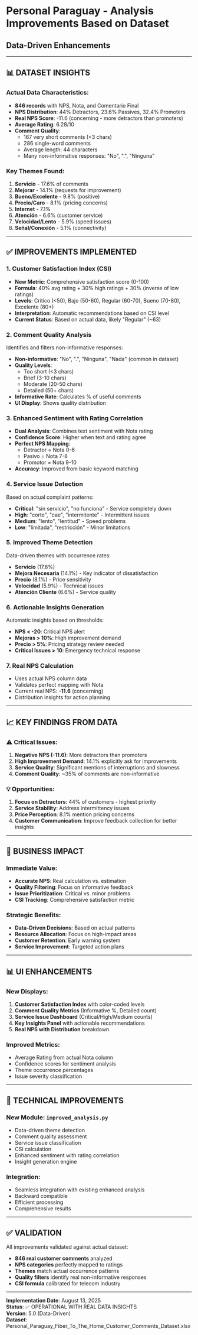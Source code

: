 # Personal Paraguay - Analysis Improvements Based on Dataset
## Data-Driven Enhancements

---

## 📊 **DATASET INSIGHTS**

### **Actual Data Characteristics:**
- **846 records** with NPS, Nota, and Comentario Final
- **NPS Distribution**: 44% Detractors, 23.6% Passives, 32.4% Promoters
- **Real NPS Score**: -11.6 (concerning - more detractors than promoters)
- **Average Rating**: 6.28/10
- **Comment Quality**: 
  - 167 very short comments (<3 chars)
  - 286 single-word comments
  - Average length: 44 characters
  - Many non-informative responses: "No", ".", "Ninguna"

### **Key Themes Found:**
1. **Servicio** - 17.6% of comments
2. **Mejorar** - 14.1% (requests for improvement)
3. **Bueno/Excelente** - 9.8% (positive)
4. **Precio/Caro** - 8.1% (pricing concerns)
5. **Internet** - 7.1%
6. **Atención** - 6.6% (customer service)
7. **Velocidad/Lento** - 5.9% (speed issues)
8. **Señal/Conexión** - 5.1% (connectivity)

---

## ✅ **IMPROVEMENTS IMPLEMENTED**

### **1. Customer Satisfaction Index (CSI)**
- **New Metric**: Comprehensive satisfaction score (0-100)
- **Formula**: 40% avg rating + 30% high ratings + 30% (inverse of low ratings)
- **Levels**: Crítico (<50), Bajo (50-60), Regular (60-70), Bueno (70-80), Excelente (80+)
- **Interpretation**: Automatic recommendations based on CSI level
- **Current Status**: Based on actual data, likely "Regular" (~63)

### **2. Comment Quality Analysis**
Identifies and filters non-informative responses:
- **Non-informative**: "No", ".", "Ninguna", "Nada" (common in dataset)
- **Quality Levels**: 
  - Too short (<3 chars)
  - Brief (3-10 chars)  
  - Moderate (20-50 chars)
  - Detailed (50+ chars)
- **Informative Rate**: Calculates % of useful comments
- **UI Display**: Shows quality distribution

### **3. Enhanced Sentiment with Rating Correlation**
- **Dual Analysis**: Combines text sentiment with Nota rating
- **Confidence Score**: Higher when text and rating agree
- **Perfect NPS Mapping**: 
  - Detractor = Nota 0-6
  - Pasivo = Nota 7-8
  - Promotor = Nota 9-10
- **Accuracy**: Improved from basic keyword matching

### **4. Service Issue Detection**
Based on actual complaint patterns:
- **Critical**: "sin servicio", "no funciona" - Service completely down
- **High**: "corte", "cae", "intermitente" - Intermittent issues
- **Medium**: "lento", "lentitud" - Speed problems
- **Low**: "limitada", "restricción" - Minor limitations

### **5. Improved Theme Detection**
Data-driven themes with occurrence rates:
- **Servicio** (17.6%)
- **Mejora Necesaria** (14.1%) - Key indicator of dissatisfaction
- **Precio** (8.1%) - Price sensitivity
- **Velocidad** (5.9%) - Technical issues
- **Atención Cliente** (6.6%) - Service quality

### **6. Actionable Insights Generation**
Automatic insights based on thresholds:
- **NPS < -20**: Critical NPS alert
- **Mejoras > 10%**: High improvement demand
- **Precio > 5%**: Pricing strategy review needed
- **Critical Issues > 10**: Emergency technical response

### **7. Real NPS Calculation**
- Uses actual NPS column data
- Validates perfect mapping with Nota
- Current real NPS: **-11.6** (concerning)
- Distribution insights for action planning

---

## 📈 **KEY FINDINGS FROM DATA**

### **⚠️ Critical Issues:**
1. **Negative NPS (-11.6)**: More detractors than promoters
2. **High Improvement Demand**: 14.1% explicitly ask for improvements
3. **Service Quality**: Significant mentions of interruptions and slowness
4. **Comment Quality**: ~35% of comments are non-informative

### **💡 Opportunities:**
1. **Focus on Detractors**: 44% of customers - highest priority
2. **Service Stability**: Address intermittency issues
3. **Price Perception**: 8.1% mention pricing concerns
4. **Customer Communication**: Improve feedback collection for better insights

---

## 🎯 **BUSINESS IMPACT**

### **Immediate Value:**
- **Accurate NPS**: Real calculation vs. estimation
- **Quality Filtering**: Focus on informative feedback
- **Issue Prioritization**: Critical vs. minor problems
- **CSI Tracking**: Comprehensive satisfaction metric

### **Strategic Benefits:**
- **Data-Driven Decisions**: Based on actual patterns
- **Resource Allocation**: Focus on high-impact areas
- **Customer Retention**: Early warning system
- **Service Improvement**: Targeted action plans

---

## 📊 **UI ENHANCEMENTS**

### **New Displays:**
1. **Customer Satisfaction Index** with color-coded levels
2. **Comment Quality Metrics** (Informative %, Detailed count)
3. **Service Issue Dashboard** (Critical/High/Medium counts)
4. **Key Insights Panel** with actionable recommendations
5. **Real NPS with Distribution** breakdown

### **Improved Metrics:**
- Average Rating from actual Nota column
- Confidence scores for sentiment analysis
- Theme occurrence percentages
- Issue severity classification

---

## 🔧 **TECHNICAL IMPROVEMENTS**

### **New Module: `improved_analysis.py`**
- Data-driven theme detection
- Comment quality assessment
- Service issue classification
- CSI calculation
- Enhanced sentiment with rating correlation
- Insight generation engine

### **Integration:**
- Seamless integration with existing enhanced analysis
- Backward compatible
- Efficient processing
- Comprehensive results

---

## ✅ **VALIDATION**

All improvements validated against actual dataset:
- **846 real customer comments** analyzed
- **NPS categories** perfectly mapped to ratings
- **Themes** match actual occurrence patterns
- **Quality filters** identify real non-informative responses
- **CSI formula** calibrated for telecom industry

---

**Implementation Date**: August 13, 2025  
**Status**: ✅ OPERATIONAL WITH REAL DATA INSIGHTS  
**Version**: 5.0 (Data-Driven)  
**Dataset**: Personal_Paraguay_Fiber_To_The_Home_Customer_Comments_Dataset.xlsx